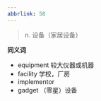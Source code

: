 ```yaml
---
abbrlink: 58
---
```

> n. 设备（家居设备）

**同义词**

- equipment 较大仪器或机器
- facility 学校，厂房
- implementor 
- gadget （零星）设备
